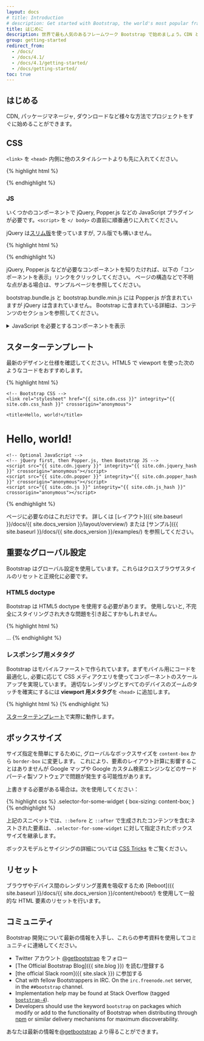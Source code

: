 ```yaml
---
layout: docs
# title: Introduction
# description: Get started with Bootstrap, the world's most popular framework for building responsive, mobile-first sites, with BootstrapCDN and a template starter page.
title: はじめに
description: 世界で最も人気のあるフレームワーク Bootstrap で始めましょう。CDN とテンプレートを使ってモバイルファーストなサイトを構築できます。
group: getting-started
redirect_from:
  - /docs/
  - /docs/4.1/
  - /docs/4.1/getting-started/
  - /docs/getting-started/
toc: true
---
```


<!--
## Quick start

Looking to quickly add Bootstrap to your project? Use BootstrapCDN, provided for free by the folks at StackPath. Using a package manager or need to download the source files? [Head to the downloads page.]({{ site.baseurl }}/docs/{{ site.docs_version }}/getting-started/download/)
-->

## はじめる
CDN, パッケージマネージャ, ダウンロードなど様々な方法でプロジェクトをすぐに始めることができます。

<!--
### CSS

Copy-paste the stylesheet `<link>` into your `<head>` before all other stylesheets to load our CSS.

-->
## CSS
`<link>` を `<head>` 内側に他のスタイルシートよりも先に入れてください。

{% highlight html %}
<link rel="stylesheet" href="{{ site.cdn.css }}" integrity="{{ site.cdn.css_hash }}" crossorigin="anonymous">
{% endhighlight %}

<!--
Many of our components require the use of JavaScript to function. Specifically, they require [jQuery](https://jquery.com), [Popper.js](https://popper.js.org/), and our own JavaScript plugins. Place the following `<script>`s near the end of your pages, right before the closing `</body>` tag, to enable them. jQuery must come first, then Popper.js, and then our JavaScript plugins.

We use [jQuery's slim build](https://blog.jquery.com/2016/06/09/jquery-3-0-final-released/), but the full version is also supported.
-->

### JS
いくつかのコンポーネントで jQuery, Popper.js などの JavaScript プラグインが必要です。`<script>` を `</ body>` の直前に順番通りに入れてください。

jQuery は[スリム版](https://blog.jquery.com/2016/06/09/jquery-3-0-final-released/)を使っていますが, フル版でも構いません。

{% highlight html %}
<script src="{{ site.cdn.jquery }}" integrity="{{ site.cdn.jquery_hash }}" crossorigin="anonymous"></script>
<script src="{{ site.cdn.popper }}" integrity="{{ site.cdn.popper_hash }}" crossorigin="anonymous"></script>
<script src="{{ site.cdn.js }}" integrity="{{ site.cdn.js_hash }}" crossorigin="anonymous"></script>
{% endhighlight %}

<!--
Curious which components explicitly require jQuery, our JS, and Popper.js? Click the show components link below. If you're at all unsure about the general page structure, keep reading for an example page template.

Our `bootstrap.bundle.js` and `bootstrap.bundle.min.js` include [Popper](https://popper.js.org/), but not [jQuery](https://jquery.com/). For more information about what's included in Bootstrap, please see our [contents]({{ site.baseurl }}/docs/{{ site.docs_version }}/getting-started/contents/#precompiled-bootstrap) section.
-->

jQuery, Popper.js などが必要なコンポーネントを知りたければ、以下の「コンポーネントを表示」リンクをクリックしてください。
ページの構造などで不明な点がある場合は、サンプルページを参照してください。

bootstrap.bundle.js と bootstrap.bundle.min.js には Popper.js が含まれていますが jQuery は含まれていません。 
Bootstrap に含まれている詳細は、コンテンツのセクションを参照してください。

<!-- <details>
<summary class="text-primary mb-3">Show components requiring JavaScript</summary>
{% capture markdown %}
- Alerts for dismissing
- Buttons for toggling states and checkbox/radio functionality
- Carousel for all slide behaviors, controls, and indicators
- Collapse for toggling visibility of content
- Dropdowns for displaying and positioning (also requires [Popper.js](https://popper.js.org/))
- Modals for displaying, positioning, and scroll behavior
- Navbar for extending our Collapse plugin to implement responsive behavior
- Tooltips and popovers for displaying and positioning (also requires [Popper.js](https://popper.js.org/))
- Scrollspy for scroll behavior and navigation updates
{% endcapture %}
{{ markdown | markdownify }}
</details> -->

<details>
<summary class="text-primary mb-3">JavaScript を必要とするコンポーネントを表示</summary>
{% capture markdown %}
- Alerts for dismissing
- Buttons for toggling states and checkbox/radio functionality
- Carousel for all slide behaviors, controls, and indicators
- Collapse for toggling visibility of content
- Dropdowns for displaying and positioning (also requires [Popper.js](https://popper.js.org/))
- Modals for displaying, positioning, and scroll behavior
- Navbar for extending our Collapse plugin to implement responsive behavior
- Tooltips and popovers for displaying and positioning (also requires [Popper.js](https://popper.js.org/))
- Scrollspy for scroll behavior and navigation updates
{% endcapture %}
{{ markdown | markdownify }}
</details>

<!--
## Starter template

Be sure to have your pages set up with the latest design and development standards. That means using an HTML5 doctype and including a viewport meta tag for proper responsive behaviors. Put it all together and your pages should look like this:
-->
## スターターテンプレート

最新のデザインと仕様を確認してください。HTML5 で viewport を使った次のようなコードをおすすめします。

{% highlight html %}
<!doctype html>
<html lang="en">
  <head>
    <!-- Required meta tags -->
    <meta charset="utf-8">
    <meta name="viewport" content="width=device-width, initial-scale=1, shrink-to-fit=no">

    <!-- Bootstrap CSS -->
    <link rel="stylesheet" href="{{ site.cdn.css }}" integrity="{{ site.cdn.css_hash }}" crossorigin="anonymous">

    <title>Hello, world!</title>
  </head>
  <body>
    <h1>Hello, world!</h1>

    <!-- Optional JavaScript -->
    <!-- jQuery first, then Popper.js, then Bootstrap JS -->
    <script src="{{ site.cdn.jquery }}" integrity="{{ site.cdn.jquery_hash }}" crossorigin="anonymous"></script>
    <script src="{{ site.cdn.popper }}" integrity="{{ site.cdn.popper_hash }}" crossorigin="anonymous"></script>
    <script src="{{ site.cdn.js }}" integrity="{{ site.cdn.js_hash }}" crossorigin="anonymous"></script>
  </body>
</html>
{% endhighlight %}

<!--
That's all you need for overall page requirements. Visit the [Layout docs]({{ site.baseurl }}/docs/{{ site.docs_version }}/layout/overview/) or [our official examples]({{ site.baseurl }}/docs/{{ site.docs_version }}/examples/) to start laying out your site's content and components.
-->

ページに必要なのはこれだけです。 詳しくは [レイアウト]({{ site.baseurl }}/docs/{{ site.docs_version }}/layout/overview/) または [サンプル]({{ site.baseurl }}/docs/{{ site.docs_version }}/examples/) を参照してください。

<!--
## Important globals

Bootstrap employs a handful of important global styles and settings that you'll need to be aware of when using it, all of which are almost exclusively geared towards the *normalization* of cross browser styles. Let's dive in.
-->
## 重要なグローバル設定

Bootstrap はグローバル設定を使用しています。これらはクロスブラウザスタイルのリセットと正規化に必要です。

### HTML5 doctype
<!--
Bootstrap requires the use of the HTML5 doctype. Without it, you'll see some funky incomplete styling, but including it shouldn't cause any considerable hiccups.
-->
Bootstrap は HTML5 doctype を使用する必要があります。 使用しないと, 不完全にスタイリングされ大きな問題を引き起こすかもしれません。

{% highlight html %}
<!doctype html>
<html lang="en">
  ...
</html>
{% endhighlight %}

<!--
### Responsive meta tag

Bootstrap is developed *mobile first*, a strategy in which we optimize code for mobile devices first and then scale up components as necessary using CSS media queries. To ensure proper rendering and touch zooming for all devices, **add the responsive viewport meta tag** to your `<head>`.
-->
### レスポンシブ用メタタグ

Bootstrap はモバイルファーストで作られています。まずモバイル用にコードを最適化し, 必要に応じて CSS メディアクエリを使ってコンポーネントのスケールアップを実現しています。
適切なレンダリングとすべてのデバイスのズームのタッチを確実にするには **viewport 用メタタグ**を `<head>` に追加します。
  
{% highlight html %}
<meta name="viewport" content="width=device-width, initial-scale=1, shrink-to-fit=no">
{% endhighlight %}

<!--
You can see an example of this in action in the [starter template](#starter-template).
-->

[スターターテンプレート](#スターターテンプレート)で実際に動作します。

<!--
### Box-sizing

For more straightforward sizing in CSS, we switch the global `box-sizing` value from `content-box` to `border-box`. This ensures `padding` does not affect the final computed width of an element, but it can cause problems with some third party software like Google Maps and Google Custom Search Engine.

On the rare occasion you need to override it, use something like the following:
-->

## ボックスサイズ

サイズ指定を簡単にするために, グローバルなボックスサイズを `content-box` から `border-box` に変更します。 
これにより、要素のレイアウト計算に影響することはありませんが Google マップや Google カスタム検索エンジンなどのサードパーティ製ソフトウェアで問題が発生する可能性があります。

上書きする必要がある場合は。次を使用してください：

{% highlight css %}
.selector-for-some-widget {
  box-sizing: content-box;
}
{% endhighlight %}

<!--
With the above snippet, nested elements—including generated content via `::before` and `::after`—will all inherit the specified `box-sizing` for that `.selector-for-some-widget`.

Learn more about [box model and sizing at CSS Tricks](https://css-tricks.com/box-sizing/).
-->

上記のスニペットでは、`::before` と `::after` で生成されたコンテンツを含むネストされた要素は、`.selector-for-some-widget` に対して指定されたボックスサイズを継承します。

ボックスモデルとサイジングの詳細については [CSS Tricks](https://css-tricks.com/box-sizing/) をご覧ください。

<!--
### Reboot

For improved cross-browser rendering, we use [Reboot]({{ site.baseurl }}/docs/{{ site.docs_version }}/content/reboot/) to correct inconsistencies across browsers and devices while providing slightly more opinionated resets to common HTML elements.
-->
## リセット

ブラウザやデバイス間のレンダリング差異を吸収するため [Reboot]({{ site.baseurl }}/docs/{{ site.docs_version }}/content/reboot/) を使用して一般的な HTML 要素のリセットを行います。


<!--
## Community

Stay up to date on the development of Bootstrap and reach out to the community with these helpful resources.
-->
## コミュニティ

Bootstrap 開発について最新の情報を入手し、これらの参考資料を使用してコミュニティに連絡してください。

- Twitter アカウント [@getbootstrap](https://twitter.com/getbootstrap) をフォロー
- [The Official Bootstrap Blog]({{ site.blog }}) を読む/登録する
- [the official Slack room]({{ site.slack }}) に参加する
- Chat with fellow Bootstrappers in IRC. On the `irc.freenode.net` server, in the `##bootstrap` channel.
- Implementation help may be found at Stack Overflow (tagged [`bootstrap-4`](https://stackoverflow.com/questions/tagged/bootstrap-4)).
- Developers should use the keyword `bootstrap` on packages which modify or add to the functionality of Bootstrap when distributing through [npm](https://www.npmjs.com/browse/keyword/bootstrap) or similar delivery mechanisms for maximum discoverability.

<!--
You can also follow [@getbootstrap on Twitter](https://twitter.com/getbootstrap) for the latest gossip and awesome music videos.
-->

あなたは最新の情報を[@getbootstrap](https://twitter.com/getbootstrap) より得ることができます。